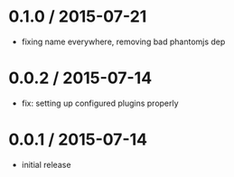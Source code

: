 
0.1.0 / 2015-07-21
==================

  * fixing name everywhere, removing bad phantomjs dep

0.0.2 / 2015-07-14
==================

  * fix: setting up configured plugins properly

0.0.1 / 2015-07-14
==================

  * initial release
